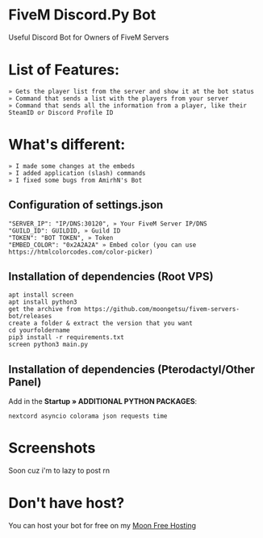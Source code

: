 # FiveM Discord.Py Bot 
Useful Discord Bot for Owners of FiveM Servers

# List of Features:
```
» Gets the player list from the server and show it at the bot status
» Command that sends a list with the players from your server
» Command that sends all the information from a player, like their SteamID or Discord Profile ID
```

# What's different:
```
» I made some changes at the embeds
» I added application (slash) commands
» I fixed some bugs from AmirhN's Bot
```
## Configuration of settings.json
```
"SERVER_IP": "IP/DNS:30120", » Your FiveM Server IP/DNS
"GUILD_ID": GUILDID, » Guild ID
"TOKEN": "BOT TOKEN", » Token
"EMBED_COLOR": "0x2A2A2A" » Embed color (you can use https://htmlcolorcodes.com/color-picker)
```

## Installation of dependencies (Root VPS)

```
apt install screen
apt install python3
get the archive from https://github.com/moongetsu/fivem-servers-bot/releases
create a folder & extract the version that you want
cd yourfoldername
pip3 install -r requirements.txt
screen python3 main.py
```

## Installation of dependencies (Pterodactyl/Other Panel)
Add in the **Startup » ADDITIONAL PYTHON PACKAGES**: 
```
nextcord asyncio colorama json requests time
```

# Screenshots
Soon cuz i'm to lazy to post rn
# Don't have host?
You can host your bot for free on my [Moon Free Hosting](https://freehost.moongetsu.xyz) 

